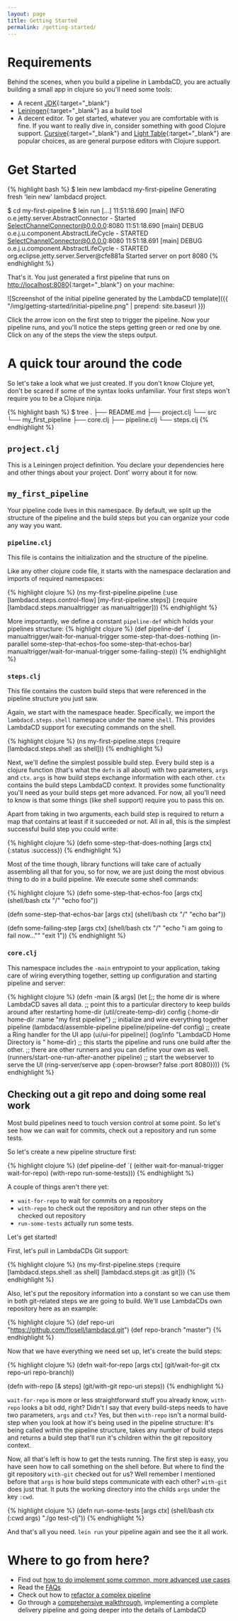 ```yaml
---
layout: page
title: Getting Started
permalink: /getting-started/
---
```


# Requirements

Behind the scenes, when you build a pipeline in LambdaCD, you are actually building a small app in clojure so you'll
need some tools:

* A recent [JDK](http://www.oracle.com/technetwork/java/javase/downloads/jdk8-downloads-2133151.html){:target="_blank"}
* [Leiningen](http://leiningen.org){:target="_blank"} as a build tool
* A decent editor. To get started, whatever you are comfortable with is fine. If you want to really dive in, consider
something with good Clojure support. [Cursive](https://cursiveclojure.com/userguide/){:target="_blank"} and
[Light Table](http://lighttable.com/){:target="_blank"} are popular choices, as are general purpose editors with Clojure
support.

# Get Started

{% highlight bash %}
$ lein new lambdacd my-first-pipeline
Generating fresh 'lein new' lambdacd project.

$ cd my-first-pipeline
$ lein run
[...]
11:51:18.690 [main] INFO  o.e.jetty.server.AbstractConnector - Started SelectChannelConnector@0.0.0.0:8080
11:51:18.690 [main] DEBUG o.e.j.u.component.AbstractLifeCycle - STARTED SelectChannelConnector@0.0.0.0:8080
11:51:18.691 [main] DEBUG o.e.j.u.component.AbstractLifeCycle - STARTED org.eclipse.jetty.server.Server@cfe881a
Started server on port 8080
{% endhighlight %}

That's it. You just generated a first pipeline that runs on [http://localhost:8080](http://localhost:8080){:target="_blank"}
on your machine:

![Screenshot of the initial pipeline generated by the LambdaCD template]({{ "/img/getting-started/initial-pipeline.png" | prepend: site.baseurl }})

Click the arrow icon on the first step to trigger the pipeline. Now your pipeline runs, and you'll notice the steps getting
green or red one by one. Click on any of the steps the view the steps output.

# A quick tour around the code

So let's take a look what we just created. If you don't know Clojure yet, don't be scared if some of the syntax looks
unfamiliar. Your first steps won't require you to be a Clojure ninja.

{% highlight bash %}
$ tree
  .
  ├── README.md
  ├── project.clj
  └── src
      └── my_first_pipeline
          ├── core.clj
          ├── pipeline.clj
          └── steps.clj
{% endhighlight %}


## `project.clj`

This is a Leiningen project definition. You declare your dependencies here and other things about your project.
Dont' worry about it for now.

## `my_first_pipeline`

Your pipeline code lives in this namespace. By default, we split up the structure of the pipeline and the build steps
but you can organize your code any way you want.

### `pipeline.clj`

This file is contains the initialization and the structure of the pipeline.

Like any other clojure code file, it starts with the namespace declaration and imports of required namespaces:

{% highlight clojure %}
(ns my-first-pipeline.pipeline
  (:use [lambdacd.steps.control-flow]
        [my-first-pipeline.steps])
  (:require [lambdacd.steps.manualtrigger :as manualtrigger]))
{% endhighlight %}

More importantly, we define a constant `pipeline-def` which holds your pipelines structure:
{% highlight clojure %}
(def pipeline-def
  `(
    manualtrigger/wait-for-manual-trigger
    some-step-that-does-nothing
    (in-parallel
      some-step-that-echos-foo
      some-step-that-echos-bar)
    manualtrigger/wait-for-manual-trigger
    some-failing-step))
{% endhighlight %}

### `steps.clj`

This file contains the custom build steps that were referenced in the pipeline structure you just saw.

Again, we start with the namespace header. Specifically, we import the `lambdacd.steps.shell` namespace under the name
`shell`. This provides LambdaCD support for executing commands on the shell.

{% highlight clojure %}
(ns my-first-pipeline.steps
  (:require [lambdacd.steps.shell :as shell]))
{% endhighlight %}

Next, we'll define the simplest possible build step. Every build step is a clojure function (that's what the `defn` is
all about) with two parameters, `args` and `ctx`. `args` is how build steps exchange information with each other. `ctx`
contains the build steps LambdaCD context. It provides some functionality you'll need as your build steps get more advanced.
For now, all you'll need to know is that some things (like shell support) require you to pass this on.

Apart from taking in two arguments, each build step is required to return a map that contains at least if it succeeded or not.
All in all, this is the simplest successful build step you could write:

{% highlight clojure %}
(defn some-step-that-does-nothing [args ctx]
  {:status :success})
{% endhighlight %}

Most of the time though, library functions will take care of actually assembling all that for you, so for now, we are
just doing the most obvious thing to do in a build pipeline. We execute some shell commands:

{% highlight clojure %}
(defn some-step-that-echos-foo [args ctx]
  (shell/bash ctx "/" "echo foo"))

(defn some-step-that-echos-bar [args ctx]
  (shell/bash ctx "/" "echo bar"))

(defn some-failing-step [args ctx]
  (shell/bash ctx "/"
                  "echo \"i am going to fail now...\""
                  "exit 1"))
{% endhighlight %}


### `core.clj`

This namespace includes the `-main` entrypoint to your application, taking care of wiring everything together,
setting up configuration and starting pipeline and server:

{% highlight clojure %}
(defn -main [& args]
      (let [;; the home dir is where LambdaCD saves all data.
            ;; point this to a particular directory to keep builds around after restarting
            home-dir (util/create-temp-dir)
            config {:home-dir home-dir
                    :name "my first pipeline"}
            ;; initialize and wire everything together
            pipeline (lambdacd/assemble-pipeline pipeline/pipeline-def config)
            ;; create a Ring handler for the UI
            app (ui/ui-for pipeline)]
           (log/info "LambdaCD Home Directory is " home-dir)
           ;; this starts the pipeline and runs one build after the other.
           ;; there are other runners and you can define your own as well.
           (runners/start-one-run-after-another pipeline)
           ;; start the webserver to serve the UI
           (ring-server/serve app {:open-browser? false
                                   :port 8080})))
{% endhighlight %}



## Checking out a git repo and doing some real work

Most build pipelines need to touch version control at some point. So let's see how we can wait for commits, check out a
repository and run some tests.

So let's create a new pipeline structure first:

{% highlight clojure %}
(def pipeline-def
  `(
    (either
      wait-for-manual-trigger
      wait-for-repo)
    (with-repo
          run-some-tests)))
{% endhighlight %}

A couple of things aren't there yet:

* `wait-for-repo` to wait for commits on a repository
* `with-repo` to check out the repository and run other steps on the checked out repository
* `run-some-tests` actually run some tests.

Let's get started!

First, let's pull in LambdaCDs Git support:

{% highlight clojure %}
(ns my-first-pipeline.steps
  (:require [lambdacd.steps.shell :as shell]
            [lambdacd.steps.git :as git]))
{% endhighlight %}

Also, let's put the repository information into a constant so we can use them in both git-related steps we are going to
build. We'll use LambdaCDs own repository here as an example:

{% highlight clojure %}
(def repo-uri "https://github.com/flosell/lambdacd.git")
(def repo-branch "master")
{% endhighlight %}

Now that we have everything we need set up, let's create the build steps:

{% highlight clojure %}
(defn wait-for-repo [args ctx]
  (git/wait-for-git ctx repo-uri repo-branch))

(defn with-repo [& steps]
  (git/with-git repo-uri steps))
{% endhighlight %}

`wait-for-repo` is more or less straightforward stuff you already know, `with-repo` looks a bit odd, right? Didn't I say
that every build-steps needs to have two parameters, `args` and `ctx`? Yes, but then `with-repo` isn't a normal build-step
when you look at how it's being used in the pipeline structure: It's being called within the pipeline structure, takes
any number of build steps and returns a build step that'll run it's children within the git repository context.

Now, all that's left is how to get the tests running. The first step is easy, you have seen how to call something on the
shell before. But where to find the git repository `with-git` checked out for us? Well remember I mentioned before that
`args` is how build steps communicate with each other? `with-git` does just that. It puts the working directory into the
childs `args` under the key `:cwd`.

{% highlight clojure %}
(defn run-some-tests [args ctx]
  (shell/bash ctx (:cwd args) "./go test-clj"))
{% endhighlight %}

And that's all you need. `lein run` your pipeline again and see the it all work.


# Where to go from here?

* Find out [how to do implement some common, more advanced use cases](https://github.com/flosell/lambdacd/blob/master/doc/howto.md)
* Read the [FAQs](https://github.com/flosell/lambdacd/blob/master/doc/FAQ.md)
* Check out how to [refactor a complex pipeline](https://github.com/flosell/lambdacd/wiki/Guide:-Pipeline-Structure-Refactoring)
* Go through a [comprehensive walkthrough](https://github.com/flosell/lambdacd/blob/master/doc/walkthrough.md),
  implementing a complete delivery pipeline and going deeper into the details of LambdaCD